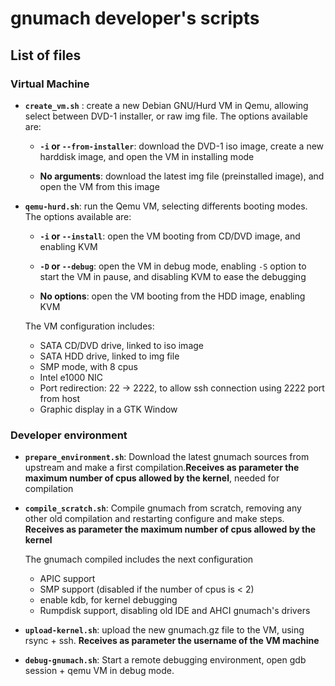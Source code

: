 # gnumach developer's scripts

## List of files

### Virtual Machine

- **`create_vm.sh`** : create a new Debian GNU/Hurd VM in Qemu, allowing select between DVD-1 installer, or raw img file. The options available are:
	+ **`-i` or `--from-installer`**: download the DVD-1 iso image, create a new harddisk image, and open the VM in installing mode  
	
	+ **No arguments**: download the latest img file (preinstalled image), and open the VM from this image

- **`qemu-hurd.sh`**: run the Qemu VM, selecting differents booting modes.  
   The options available are:
	+ **`-i` or `--install`**: open the VM booting from CD/DVD image, and enabling KVM  
	
	+ **`-D` or `--debug`**: open the VM in debug mode, enabling `-S` option to start the VM in pause, and disabling KVM to ease the debugging
	
	+ **No options**: open the VM booting from the HDD image, enabling KVM
 
 	The VM configuration includes:
 	
 	- SATA CD/DVD drive, linked to iso image
 	- SATA HDD drive, linked to img file
 	- SMP mode, with 8 cpus
 	- Intel e1000 NIC
 	- Port redirection: 22 -> 2222, to allow ssh connection using 2222 port from host
 	- Graphic display in a GTK Window

### Developer environment

- **`prepare_environment.sh`**: Download the latest gnumach sources from upstream and make a first compilation.**Receives as parameter the maximum number of cpus allowed by the kernel**, needed for compilation

- **`compile_scratch.sh`**: Compile gnumach from scratch, removing any other old compilation and restarting configure and make steps. **Receives as parameter the maximum number of cpus allowed by the kernel**

	The gnumach compiled includes the next configuration
	
	- APIC support
	- SMP support (disabled if the number of cpus is < 2)
	- enable kdb, for kernel debugging
	- Rumpdisk support, disabling old IDE and AHCI gnumach's drivers

- **`upload-kernel.sh`**: upload the new gnumach.gz file to the VM, using rsync + ssh.  **Receives as parameter the username of the VM machine**

- **`debug-gnumach.sh`**: Start a remote debugging environment, open gdb session + qemu VM in debug mode.